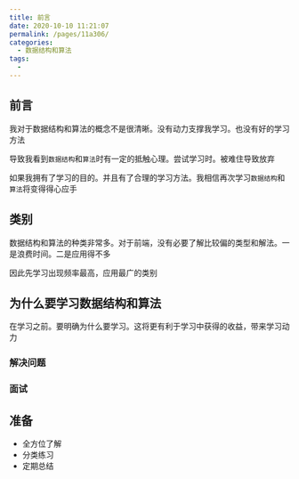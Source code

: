 ```yaml
---
title: 前言
date: 2020-10-10 11:21:07
permalink: /pages/11a306/
categories:
  - 数据结构和算法
tags:
  -
---
```


## 前言

我对于数据结构和算法的概念不是很清晰。没有动力支撑我学习。也没有好的学习方法

导致我看到`数据结构`和`算法`时有一定的抵触心理。尝试学习时。被难住导致放弃

如果我拥有了学习的目的。并且有了合理的学习方法。我相信再次学习`数据结构`和`算法`将变得得心应手

<!-- more -->

## 类别

数据结构和算法的种类非常多。对于前端，没有必要了解比较偏的类型和解法。一是浪费时间。二是应用得不多

因此先学习出现频率最高，应用最广的类别

## 为什么要学习数据结构和算法

在学习之前。要明确为什么要学习。这将更有利于学习中获得的收益，带来学习动力

### 解决问题

### 面试

## 准备

- 全方位了解
- 分类练习
- 定期总结
